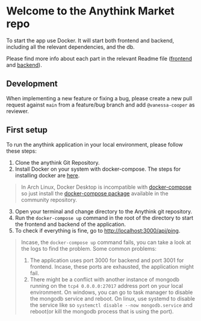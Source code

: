 # Welcome to the Anythink Market repo

To start the app use Docker. It will start both frontend and backend, including all the relevant dependencies, and the db.

Please find more info about each part in the relevant Readme file ([frontend](frontend/readme.md) and [backend](backend/README.md)).

## Development

When implementing a new feature or fixing a bug, please create a new pull request against `main` from a feature/bug branch and add `@vanessa-cooper` as reviewer.

## First setup
To run the anythink application in your local environment, please follow these steps:
1. Clone the anythink Git Repository. 
2. Install Docker on your system with docker-compose. The steps for installing docker are [here](https://docs.docker.com/desktop/#download-and-install). 
> In Arch Linux, Docker Desktop is incompatible with [docker-compose](https://wiki.archlinux.org/title/docker#Docker_Desktop) so just install the [docker-compose package](https://archlinux.org/packages/?name=docker-compose) available in the community repository.
3.  Open your terminal and change directory to the Anythink git repository.
4.  Run the `docker-compose up` command in the root of the directory to start the frontend and backend of the application.
5. To check if everything is fine, go to [http://localhost:3000/api/ping](http://localhost:3000/api/ping). 
> Incase, the `docker-compose up` command fails,  you can take a look at the logs to find the problem.  Some common problems:
> 1.  The application uses port 3000 for backend and port 3001 for frontend. Incase, these ports are exhausted, the application might fail.
> 2. There might be a conflict with another instance of mongodb running on the `tcp4 0.0.0.0:27017` address port on your local environment. On windows, you can go to task manager to disable the mongodb service and reboot. On linux, use systemd to disable the service like so `systemctl disable --now mongodb.service` and reboot(or kill the mongodb process that is using the port). 
